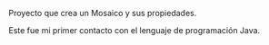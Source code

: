 Proyecto que crea un Mosaico y sus propiedades.

Este fue mi primer contacto con el lenguaje de programación Java.
